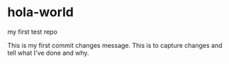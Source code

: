 # hola-world
my first test repo

This is my first commit changes message. This is to capture changes and tell what I've done and why. 
